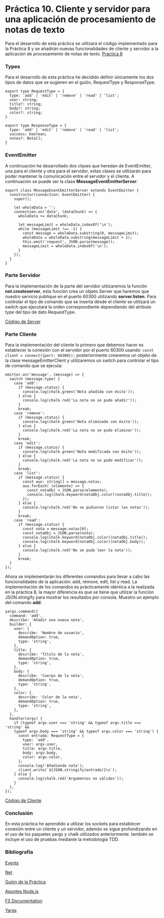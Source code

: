 # Práctica 10. Cliente y servidor para una aplicación de procesamiento de notas de texto

Para el desarrollo de esta práctica se utilizará el código implementado para la Práctica 8 y se añadirán nuevas funcionalidades de cliente y servidor a la aplicación de procesamiento de notas de texto. [Práctica 8](https://github.com/ULL-ESIT-INF-DSI-2021/ull-esit-inf-dsi-20-21-prct08-filesystem-notes-app-eduardoreyes99.git)

### Types

Para el desarrollo de esta práctica he decidido definir únicamente los dos tipos de datos que se sugieren en el guión, RequestType y ResponseType:
```
export type RequestType = {
  type: 'add' | 'edit' | 'remove' | 'read' | 'list';
  user: string;
  title?: string;
  body?: string;
  color?: string;
}

export type ResponseType = {
  type: 'add' | 'edit' | 'remove' | 'read' | 'list';
  success: boolean;
  notes?: Nota[];
}

```

### EventEmitter

A continuación he desarrollado dos clases que heredan de EventEmitter, una para el cliente y otra para el servidor, estas clases se utilizarán para poder mantener la comunicación entre el servidor y el cliente. A continuación se puede ver la clase **MessageEventEmitterServer**:

```
export class MessageEventEmitterServer extends EventEmitter {
  constructor(connection: EventEmitter) {
    super();

    let wholeData = '';
    connection.on('data', (dataChunk) => {
      wholeData += dataChunk;

      let messageLimit = wholeData.indexOf('\n');
      while (messageLimit !== -1) {
        const message = wholeData.substring(0, messageLimit);
        wholeData = wholeData.substring(messageLimit + 1);
        this.emit('request', JSON.parse(message));
        messageLimit = wholeData.indexOf('\n');
      }
    });
  }
}
```



### Parte Servidor

Para la implementación de la parte del servidor utilizaremos la función **net.createserver**, esta función crea un objeto Server que haremos que nuestro servicio publique en el puerto 60300 utilizando **server.listen**. Para controlar el tipo de comando que se inserta desde el cliente se utilizará un switch que ejecutará la orden correspondiente dependiendo del atributo type del tipo de dato RequestType.

[Código de Server](https://github.com/ULL-ESIT-INF-DSI-2021/ull-esit-inf-dsi-20-21-prct10-async-sockets-eduardoreyes99/blob/main/src/server.ts)

### Parte Cliente

Para la implementación del cliente lo primero que debemos hacer es establecer la conexión con el servidor por el puerto 60300 usando: `const client = connect({port: 60300});` posteriormente crearemos un objeto de la clase messageEmitterClient y utilizaremos un switch para controlar el tipo de comando que se ejecuta:

```
emitter.on('message', (message) => {
  switch (message.type) {
    case 'add':
      if (message.status) {
        console.log(chalk.green('Nota añadida con éxito'));
      } else {
        console.log(chalk.red('La nota no se pudo añadir'));
      }
      break;
    case 'remove':
      if (message.status) {
        console.log(chalk.green('Nota eliminada con éxito'));
      } else {
        console.log(chalk.red('La nota no se pudo eliminar'));
      }
      break;
    case 'edit':
      if (message.status) {
        console.log(chalk.green('Nota modificada con éxito'));
      } else {
        console.log(chalk.red('La nota no se pudo modificar'));
      }
      break;
    case 'list':
      if (message.status) {
        const aux: string[] = message.notas;
        aux.forEach( (elemento) => {
          const notaObj = JSON.parse(elemento);
          console.log(chalk.keyword(notaObj.color)(notaObj.title));
        });
      } else {
        console.log(chalk.red('No se pudieron listar las notas'));
      }
      break;
    case 'read':
      if (message.status) {
        const nota = message.notas[0];
        const notaObj = JSON.parse(nota);
        console.log(chalk.keyword(notaObj.color)(notaObj.title));
        console.log(chalk.keyword(notaObj.color)(notaObj.body));
      } else {
        console.log(chalk.red('No se pudo leer la nota'));
      }
      break;
  }
});
```

Ahora se implementarán los diferentes comandos para llevar a cabo las funcionalidades de la aplicación: add, remove, edit, list y read. La implementación de los comandos es prácticamente idéntica a la realizada en la práctica 8, la mayor diferencia es que se tiene que utilizar la función JSON.stringify para mostrar los resultados por consola. Muestro un ejemplo del comando **add**:

```
yargs.command({
  command: 'add',
  describe: 'Añadir una nueva nota',
  builder: {
    user: {
      describe: 'Nombre de usuario',
      demandOption: true,
      type: 'string',
    },
    title: {
      describe: 'Título de la nota',
      demandOption: true,
      type: 'string',
    },
    body: {
      describe: 'Cuerpo de la nota',
      demandOption: true,
      type: 'string',
    },
    color: {
      describe: 'Color de la nota',
      demandOption: true,
      type: 'string',
    },
  },
  handler(argv) {
    if (typeof argv.user === 'string' && typeof argv.title === 'string' &&
    typeof argv.body === 'string' && typeof argv.color === 'string') {
      const entrada: RequestType = {
        type: 'add',
        user: argv.user,
        title: argv.title,
        body: argv.body,
        color: argv.color,
      };
      console.log('Añadiendo nota');
      client.write(`${JSON.stringify(entrada)}\n`);
    } else {
      console.log(chalk.red('Argumentos no válidos'));
    }
  },
});
```
[Código de Cliente](https://github.com/ULL-ESIT-INF-DSI-2021/ull-esit-inf-dsi-20-21-prct10-async-sockets-eduardoreyes99/blob/main/src/client.ts)

### Conclusión

En esta práctica he aprendido a utilizar los sockets para establecer conexión entre un cliente y un servidor, además se sigue profundizando en el uso de los paquetes yargs y chalk utilizados anteriormente. también se incluye el uso de pruebas mediante la metodología TDD.

### Bibliografía

[Events](https://nodejs.org/dist/latest-v16.x/docs/api/events.html#events_class_eventemitter)

[Net](https://nodejs.org/dist/latest-v16.x/docs/api/net.html#net_net_createserver_options_connectionlistener)

[Guión de la Práctica](https://ull-esit-inf-dsi-2021.github.io/prct10-async-sockets/)

[Apuntes Node.js](https://ull-esit-inf-dsi-2021.github.io/nodejs-theory/)

[FS Documentation](https://nodejs.org/api/fs.html#fs_fs_existssync_path)

[Yargs](https://www.npmjs.com/package/yargs)
